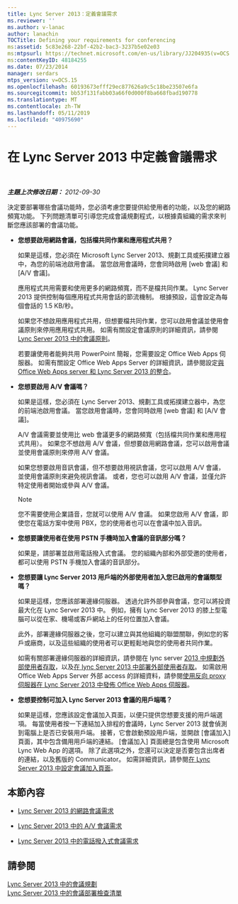 ```yaml
---
title: Lync Server 2013：定義會議需求
ms.reviewer: ''
ms.author: v-lanac
author: lanachin
TOCTitle: Defining your requirements for conferencing
ms:assetid: 5c83e268-22bf-42b2-bac3-3237b5e02e03
ms:mtpsurl: https://technet.microsoft.com/en-us/library/JJ204935(v=OCS.15)
ms:contentKeyID: 48184255
ms.date: 07/23/2014
manager: serdars
mtps_version: v=OCS.15
ms.openlocfilehash: 60193673efff29ec877626a9c5c18be23507e6fa
ms.sourcegitcommit: bb53f131fabb03a66f0d000f8ba668fbad190778
ms.translationtype: MT
ms.contentlocale: zh-TW
ms.lasthandoff: 05/11/2019
ms.locfileid: "40975690"
---
```

<div data-xmlns="http://www.w3.org/1999/xhtml">

<div class="topic" data-xmlns="http://www.w3.org/1999/xhtml" data-msxsl="urn:schemas-microsoft-com:xslt" data-cs="http://msdn.microsoft.com/en-us/">

<div data-asp="http://msdn2.microsoft.com/asp">

# <a name="defining-your-requirements-for-conferencing-in-lync-server-2013"></a>在 Lync Server 2013 中定義會議需求

</div>

<div id="mainSection">

<div id="mainBody">

<span> </span>

_**主題上次修改日期：** 2012-09-30_

決定要部署哪些會議功能時，您必須考慮您要提供給使用者的功能，以及您的網路頻寬功能。 下列問題清單可引導您完成會議規劃程式，以根據貴組織的需求來判斷您應該部署的會議功能。

  - **您想要啟用網路會議，包括檔共同作業和應用程式共用？**
    
    如果是這樣，您必須在 Microsoft Lync Server 2013、規劃工具或拓撲建立器中，為您的前端池啟用會議。 當您啟用會議時，您會同時啟用 [web 會議] 和 [A/V 會議]。
    
    應用程式共用需要和使用更多的網路頻寬，而不是檔共同作業。 Lync Server 2013 提供控制每個應用程式共用會話的節流機制。 根據預設，這會設定為每個會話的 1.5 KB/秒。
    
    如果您不想啟用應用程式共用，但想要檔共同作業，您可以啟用會議並使用會議原則來停用應用程式共用。 如需有關設定會議原則的詳細資訊，請參閱[Lync Server 2013 中的會議原則](lync-server-2013-conferencing-policies.md)。
    
    若要讓使用者能夠共用 PowerPoint 簡報，您需要設定 Office Web Apps 伺服器。 如需有關設定 Office Web Apps Server 的詳細資訊，請參閱設定[與 Office Web Apps server 和 Lync Server 2013 的整合](lync-server-2013-enabling-office-web-apps-server-and-lync-server-2013.md)。

  - **您想要啟用 A/V 會議嗎？**
    
    如果是這樣，您必須在 Lync Server 2013、規劃工具或拓撲建立器中，為您的前端池啟用會議。 當您啟用會議時，您會同時啟用 [web 會議] 和 [A/V 會議]。
    
    A/V 會議需要並使用比 web 會議更多的網路頻寬（包括檔共同作業和應用程式共用）。 如果您不想啟用 A/V 會議，但想要啟用網路會議，您可以啟用會議並使用會議原則來停用 A/V 會議。
    
    如果您想要啟用音訊會議，但不想要啟用視訊會議，您可以啟用 A/V 會議，並使用會議原則來避免視訊會議。 或者，您也可以啟用 A/V 會議，並僅允許特定使用者開始或參與 A/V 會議。
    
    <div>
    

    > [!NOTE]  
    > 您不需要使用企業語音，您就可以使用 A/V 會議。 如果您啟用 A/V 會議，即使您在電話方案中使用 PBX，您的使用者也可以在會議中加入音訊。

    
    </div>

  - **您想要讓使用者在使用 PSTN 手機時加入會議的音訊部分嗎？**
    
    如果是，請部署並啟用電話撥入式會議。 您的組織內部和外部受邀的使用者，都可以使用 PSTN 手機加入會議的音訊部分。

  - **您想要讓 Lync Server 2013 用戶端的外部使用者加入您已啟用的會議類型嗎？**
    
    如果是這樣，您應該部署邊緣伺服器。 透過允許外部參與會議，您可以將投資最大化在 Lync Server 2013 中。 例如，擁有 Lync Server 2013 的膝上型電腦可以從在家、機場或客戶網站上的任何位置加入會議。
    
    此外，部署邊緣伺服器之後，您可以建立與其他組織的聯盟關聯，例如您的客戶或廠商，以及這些組織的使用者可以更輕鬆地與您的使用者共同作業。
    
    如需有關部署邊緣伺服器的詳細資訊，請參閱在 lync server [2013 中規劃外部使用者存取](lync-server-2013-planning-for-external-user-access.md)，以及[在 lync Server 2013 中部署外部使用者存取](lync-server-2013-deploying-external-user-access.md)。 如需啟用 Office Web Apps Server 外部 access 的詳細資料，請參閱[使用反向 proxy 伺服器在 Lync Server 2013 中發佈 Office Web Apps 伺服器](lync-server-2013-publishing-office-web-apps-server-using-a-reverse-proxy-server.md)。

  - **您想要控制可加入 Lync Server 2013 會議的用戶端嗎？**
    
    如果是這樣，您應該設定會議加入頁面，以便只提供您想要支援的用戶端選項。 每當使用者按一下連結加入排程的會議時，Lync Server 2013 就會偵測到電腦上是否已安裝用戶端。 接著，它會啟動預設用戶端，並開啟 [會議加入] 頁面，其中包含備用用戶端的連結。 [會議加入] 頁面總是包含使用 Microsoft Lync Web App 的選項。 除了此選項之外，您還可以決定是否要包含出席者的連結，以及舊版的 Communicator。 如需詳細資訊，請參閱[在 Lync Server 2013 中設定會議加入頁面](lync-server-2013-configuring-the-meeting-join-page.md)。

<div>

## <a name="in-this-section"></a>本節內容

  - [Lync Server 2013 的網路會議需求](lync-server-2013-web-conferencing-requirements.md)

  - [Lync Server 2013 中的 A/V 會議需求](lync-server-2013-a-v-conferencing-requirements.md)

  - [Lync Server 2013 中的電話撥入式會議需求](lync-server-2013-dial-in-conferencing-requirements.md)

</div>

<div>

## <a name="see-also"></a>請參閱


[Lync Server 2013 中的會議規劃](lync-server-2013-planning-for-conferencing.md)  
[Lync Server 2013 中的會議部署檢查清單](lync-server-2013-deployment-checklist-for-conferencing.md)  
  

</div>

</div>

<span> </span>

</div>

</div>

</div>

